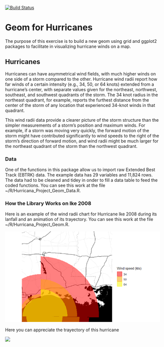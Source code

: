<!-- badges: start -->

[![Build Status](https://travis-ci.com/egarx/GeomHurricane.svg?branch=main)](https://travis-ci.com/egarx/GeomHurricane)

<!-- badges: end -->


# Geom for Hurricanes

The purpose of this exercise is to build a new geom using grid and
ggplot2 packages to facilitate in visualizing hurricane winds on a
map.

## Hurricanes

Hurricanes can have asymmetrical wind fields, with much higher winds on
one side of a storm compared to the other. Hurricane wind radii report
how far winds of a certain intensity (e.g., 34, 50, or 64 knots)
extended from a hurricane’s center, with separate values given for the
northeast, northwest, southeast, and southwest quadrants of the storm.
The 34 knot radius in the northeast quadrant, for example, reports the
furthest distance from the center of the storm of any location that
experienced 34-knot winds in that quadrant.

This wind radii data provide a clearer picture of the storm structure
than the simpler measurements of a storm’s position and maximum winds.
For example, if a storm was moving very quickly, the forward motion of
the storm might have contributed significantly to wind speeds to the
right of the storm’s direction of forward motion, and wind radii might
be much larger for the northeast quadrant of the storm than the
northwest quadrant.

### Data

One of the functions in this package allow us to import raw Extended
Best Track (EBTRK) data. The example data has 29 variables and 11,824 rows. 
The data had to be cleaned and tidey in onder to fill a data table to feed 
the coded functions. You can see this work at the 
file ~/R/Hurricana_Project_Geom_Data.R.

### How the Library Works on Ike 2008

Here is an example of the wind radii chart for Hurricane Ike 2008 during its lanfall and
an animation of its trayectory. You can see this work at the 
file ~/R/Hurricana_Project_Geom.R.




![](Figures/Ike_example.png)<!-- -->




Here you can appreciate the trayectory of this hurricane

![]( Figures/Ike_example.gif)<!-- -->
